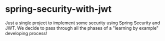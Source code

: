 # spring-security-with-jwt

Just a single project to implement some security using Spring Security and JWT. We decide to pass through all the phases of a "learning by example" developing process!
